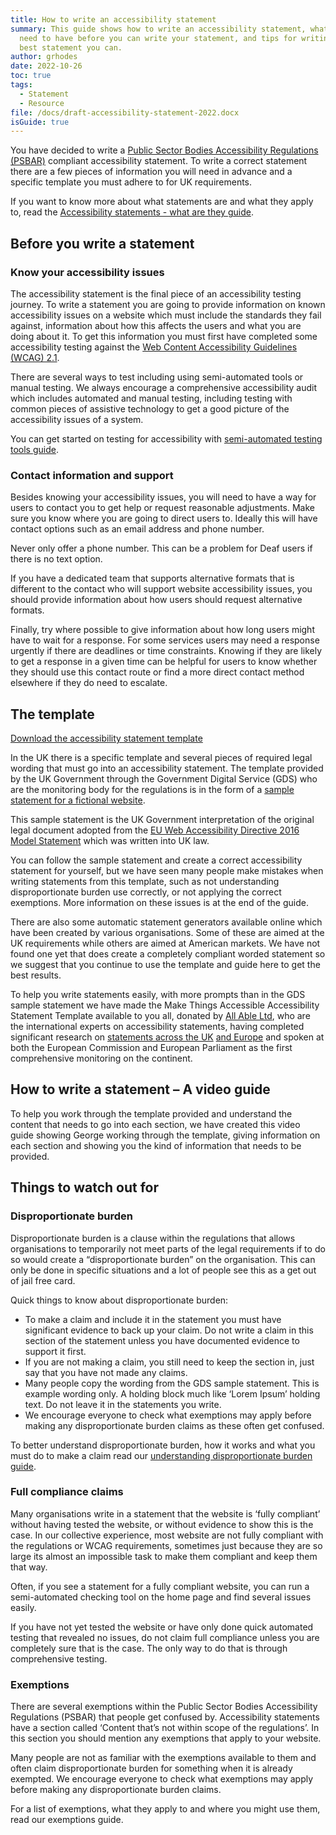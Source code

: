 ```yaml
---
title: How to write an accessibility statement
summary: This guide shows how to write an accessibility statement, what you will
  need to have before you can write your statement, and tips for writing the
  best statement you can.
author: grhodes
date: 2022-10-26
toc: true
tags:
  - Statement
  - Resource
file: /docs/draft-accessibility-statement-2022.docx
isGuide: true
---
```

You have decided to write a [Public Sector Bodies Accessibility Regulations (PSBAR)](https://www.makethingsaccessible.com/guides/what-are-the-public-sector-bodies-accessibility-regulations/) compliant accessibility statement. To write a correct statement there are a few pieces of information you will need in advance and a specific template you must adhere to for UK requirements.

If you want to know more about what statements are and what they apply to, read the [Accessibility statements - what are they guide](https://www.makethingsaccessible.com/guides/accessibility-statements-what-are-they/).

## Before you write a statement

### Know your accessibility issues

The accessibility statement is the final piece of an accessibility testing journey. To write a statement you are going to provide information on known accessibility issues on a website which must include the standards they fail against, information about how this affects the users and what you are doing about it. To get this information you must first have completed some accessibility testing against the [Web Content Accessibility Guidelines (WCAG) 2.1](https://www.w3.org/TR/WCAG21/).

There are several ways to test including using semi-automated tools or manual testing. We always encourage a comprehensive accessibility audit which includes automated and manual testing, including testing with common pieces of assistive technology to get a good picture of the accessibility issues of a system.

You can get started on testing for accessibility with [semi-automated testing tools guide](https://www.makethingsaccessible.com/guides/semi-automated-accessibility-testing-tools/).

### Contact information and support

Besides knowing your accessibility issues, you will need to have a way for users to contact you to get help or request reasonable adjustments. Make sure you know where you are going to direct users to. Ideally this will have contact options such as an email address and phone number.

<div class="callout__info"><span class="callout__icon"></span><span class="callout__text">Never only offer a phone number. This can be a problem for Deaf users if there is no text option.</span></div>

If you have a dedicated team that supports alternative formats that is different to the contact who will support website accessibility issues, you should provide information about how users should request alternative formats.

Finally, try where possible to give information about how long users might have to wait for a response. For some services users may need a response urgently if there are deadlines or time constraints. Knowing if they are likely to get a response in a given time can be helpful for users to know whether they should use this contact route or find a more direct contact method elsewhere if they do need to escalate.

## The template

[Download the accessibility statement template](/docs/draft-accessibility-statement-2022.docx)

In the UK there is a specific template and several pieces of required legal wording that must go into an accessibility statement. The template provided by the UK Government through the Government Digital Service (GDS) who are the monitoring body for the regulations is in the form of a [sample statement for a fictional website](https://www.gov.uk/government/publications/sample-accessibility-statement/sample-accessibility-statement-for-a-fictional-public-sector-website).

This sample statement is the UK Government interpretation of the original legal document adopted from the [EU Web Accessibility Directive 2016 Model Statement](https://www.legislation.gov.uk/eudn/2018/1523/2020-12-31) which was written into UK law.

You can follow the sample statement and create a correct accessibility statement for yourself, but we have seen many people make mistakes when writing statements from this template, such as not understanding disproportionate burden use correctly, or not applying the correct exemptions. More information on these issues is at the end of the guide.

There are also some automatic statement generators available online which have been created by various organisations. Some of these are aimed at the UK requirements while others are aimed at American markets. We have not found one yet that does create a completely compliant worded statement so we suggest that you continue to use the template and guide here to get the best results.

To help you write statements easily, with more prompts than in the GDS sample statement we have made the Make Things Accessible Accessibility Statement Template available to you all, donated by [All Able Ltd](https://www.allable.co.uk/), who are the international experts on accessibility statements, having completed significant research on [statements across the UK](https://www.allable.co.uk/research/accessibility-statements-v4) [and Europe](https://www.allable.co.uk/research/accessibility-statements-v3) and spoken at both the European Commission and European Parliament as the first comprehensive monitoring on the continent.

## How to write a statement – A video guide

To help you work through the template provided and understand the content that needs to go into each section, we have created this video guide showing George working through the template, giving information on each section and showing you the kind of information that needs to be provided.

## Things to watch out for

### Disproportionate burden

Disproportionate burden is a clause within the regulations that allows organisations to temporarily not meet parts of the legal requirements if to do so would create a “disproportionate burden” on the organisation. This can only be done in specific situations and a lot of people see this as a get out of jail free card.

Quick things to know about disproportionate burden:

* To make a claim and include it in the statement you must have significant evidence to back up your claim. Do not write a claim in this section of the statement unless you have documented evidence to support it first.
* If you are not making a claim, you still need to keep the section in, just say that you have not made any claims.
* Many people copy the wording from the GDS sample statement. This is example wording only. A holding block much like ‘Lorem Ipsum’ holding text. Do not leave it in the statements you write.
* We encourage everyone to check what exemptions may apply before making any disproportionate burden claims as these often get confused.

To better understand disproportionate burden, how it works and what you must do to make a claim read our [understanding disproportionate burden guide](https://www.makethingsaccessible.com/tags/disproportionate-burden/).

### Full compliance claims

Many organisations write in a statement that the website is ‘fully compliant’ without having tested the website, or without evidence to show this is the case. In our collective experience, most website are not fully compliant with the regulations or WCAG requirements, sometimes just because they are so large its almost an impossible task to make them compliant and keep them that way.

Often, if you see a statement for a fully compliant website, you can run a semi-automated checking tool on the home page and find several issues easily.

<div class="callout__info"><span class="callout__icon"></span><span class="callout__text">If you have not yet tested the website or have only done quick automated testing that revealed no issues, do not claim full compliance unless you are completely sure that is the case. The only way to do that is through comprehensive testing.</span></div>

### Exemptions

There are several exemptions within the Public Sector Bodies Accessibility Regulations (PSBAR) that people get confused by. Accessibility statements have a section called ‘Content that’s not within scope of the regulations’. In this section you should mention any exemptions that apply to your website.

Many people are not as familiar with the exemptions available to them and often claim disproportionate burden for something when it is already exempted. We encourage everyone to check what exemptions may apply before making any disproportionate burden claims.

For a list of exemptions, what they apply to and where you might use them, read our exemptions guide.